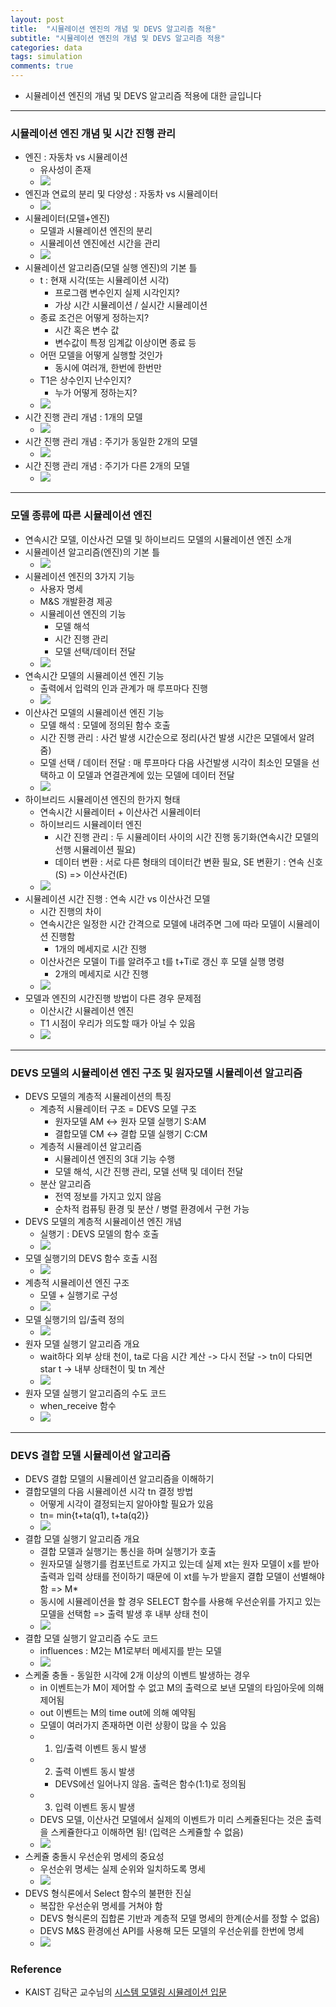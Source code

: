 ```yaml
---
layout: post
title:  "시뮬레이션 엔진의 개념 및 DEVS 알고리즘 적용"
subtitle: "시뮬레이션 엔진의 개념 및 DEVS 알고리즘 적용"
categories: data
tags: simulation
comments: true
---
```



- 시뮬레이션 엔진의 개념 및 DEVS 알고리즘 적용에 대한 글입니다


---

### 시뮬레이션 엔진 개념 및 시간 진행 관리
- 엔진 : 자동차 vs 시뮬레이션
	- 유사성이 존재
	- <img src="https://www.dropbox.com/s/u04ymch20w2iusq/Screenshot%202019-06-05%2023.42.08.png?raw=1">
- 엔진과 연료의 분리 및 다양성 : 자동차 vs 시뮬레이터
	- <img src="https://www.dropbox.com/s/feuxw088vkbnl7a/Screenshot%202019-06-05%2023.42.40.png?raw=1">
- 시뮬레이터(모델+엔진)
	- 모델과 시뮬레이션 엔진의 분리
	- 시뮬레이션 엔진에선 시간을 관리
	- <img src="https://www.dropbox.com/s/p2yw026lh7n2o7w/Screenshot%202019-06-05%2023.46.35.png?raw=1"> 
- 시뮬레이션 알고리즘(모델 실행 엔진)의 기본 틀
	- t : 현재 시각(또는 시뮬레이션 시각)
		- 프로그램 변수인지 실제 시각인지?
		- 가상 시간 시뮬레이션 / 실시간 시뮬레이션
	- 종료 조건은 어떻게 정하는지?
		- 시간 혹은 변수 값
		- 변수값이 특정 임계값 이상이면 종료 등  
	- 어떤 모델을 어떻게 실행할 것인가
		- 동시에 여러개, 한번에 한번만
	- T1은 상수인지 난수인지?
		- 누가 어떻게 정하는지?  
	- <img src="https://www.dropbox.com/s/6mdad6matxzc5c8/Screenshot%202019-06-05%2023.49.00.png?raw=1">
- 시간 진행 관리 개념 : 1개의 모델
	- <img src="https://www.dropbox.com/s/49706j1s3040frc/Screenshot%202019-06-05%2023.55.07.png?raw=1">
- 시간 진행 관리 개념 : 주기가 동일한 2개의 모델
	- <img src="https://www.dropbox.com/s/fi9q2xkjq5q6kad/Screenshot%202019-06-05%2023.56.18.png?raw=1">
- 시간 진행 관리 개념 : 주기가 다른 2개의 모델
	- <img src="https://www.dropbox.com/s/khlkmgqepky1a93/Screenshot%202019-06-05%2023.59.06.png?raw=1">

---

### 모델 종류에 따른 시뮬레이션 엔진
- 연속시간 모델, 이산사건 모델 및 하이브리드 모델의 시뮬레이션 엔진 소개
- 시뮬레이션 알고리즘(엔진)의 기본 틀
	- <img src="https://www.dropbox.com/s/hi2gwimias1oh7i/Screenshot%202019-06-06%2000.01.52.png?raw=1">
- 시뮬레이션 엔진의 3가지 기능
	- 사용자 명세
	- M&S 개발환경 제공
	- 시뮬레이션 엔진의 기능
		- 모델 해석
		- 시간 진행 관리
		- 모델 선택/데이터 전달
	- <img src="https://www.dropbox.com/s/dw4f2nvpozws5aq/Screenshot%202019-06-06%2000.02.36.png?raw=1">
- 연속시간 모델의 시뮬레이션 엔진 기능
	- 출력에서 입력의 인과 관계가 매 루프마다 진행
	- <img src="https://www.dropbox.com/s/tn04j2haqqc3zpb/Screenshot%202019-06-06%2000.58.09.png?raw=1">     
- 이산사건 모델의 시뮬레이션 엔진 기능
	- 모델 해석 : 모델에 정의된 함수 호출
	- 시간 진행 관리 : 사건 발생 시간순으로 정리(사건 발생 시간은 모델에서 알려줌)
	- 모델 선택 / 데이터 전달 : 매 루프마다 다음 사건발생 시각이 최소인 모델을 선택하고 이 모델과 연결관계에 있는 모델에 데이터 전달
	- <img src="https://www.dropbox.com/s/amn3b0grtevurbv/Screenshot%202019-06-06%2001.09.09.png?raw=1">
- 하이브리드 시뮬레이션 엔진의 한가지 형태
	- 연속시간 시뮬레이터 + 이산사건 시뮬레이터
	- 하이브리드 시뮬레이터 엔진
		- 시간 진행 관리 : 두 시뮬레이터 사이의 시간 진행 동기화(연속시간 모델의 선행 시뮬레이션 필요)
		- 데이터 변환 : 서로 다른 형태의 데이터간 변환 필요, SE 변환기 : 연속 신호(S) => 이산사건(E) 
	- <img src="https://www.dropbox.com/s/8cf43knoeli6lbt/Screenshot%202019-06-06%2001.11.08.png?raw=1">
- 시뮬레이션 시간 진행 : 연속 시간 vs 이산사건 모델
	- 시간 진행의 차이
	- 연속시간은 일정한 시간 간격으로 모델에 내려주면 그에 따라 모델이 시뮬레이션 진행함
		- 1개의 메세지로 시간 진행 
	- 이산사건은 모델이 Ti를 알려주고 t를 t+Ti로 갱신 후 모델 실행 명령
		- 2개의 메세지로 시간 진행 
	- <img src="https://www.dropbox.com/s/5dan9hkfop5c291/Screenshot%202019-06-06%2001.16.12.png?raw=1">
- 모델과 엔진의 시간진행 방법이 다른 경우 문제점
	- 이산시간 시뮬레이션 엔진
	- T1 시점이 우리가 의도할 때가 아닐 수 있음
	- <img src="https://www.dropbox.com/s/zrx3keh633phmc0/Screenshot%202019-06-06%2001.18.18.png?raw=1"> 

---
	
### DEVS 모델의 시뮬레이션 엔진 구조 및 원자모델 시뮬레이션 알고리즘
- DEVS 모델의 계층적 시뮬레이션의 특징
	- 계층적 시뮬레이터 구조 = DEVS 모델 구조
		- 원자모델 AM <-> 원자 모델 실행기 S:AM
		- 결합모델 CM <-> 결합 모델 실행기 C:CM
	- 계층적 시뮬레이션 알고리즘
		- 시뮬레이션 엔진의 3대 기능 수행
		- 모델 해석, 시간 진행 관리, 모델 선택 및 데이터 전달
	- 분산 알고리즘
		- 전역 정보를 가지고 있지 않음
		- 순차적 컴퓨팅 환경 및 분산 / 병렬 환경에서 구현 가능
- DEVS 모델의 계층적 시뮬레이션 엔진 개념
	- 실행기 : DEVS 모델의 함수 호출
	- <img src="https://www.dropbox.com/s/gi023g8kkwbqt3q/Screenshot%202019-06-06%2009.52.38.png?raw=1">
- 모델 실행기의 DEVS 함수 호출 시점
	- <img src="https://www.dropbox.com/s/8g0lpq6cf8z1ms1/Screenshot%202019-06-06%2009.54.29.png?raw=1"> 
- 계층적 시뮬레이션 엔진 구조
	- 모델 + 실행기로 구성
	- <img src="https://www.dropbox.com/s/dm1gsl9xdfj71kn/Screenshot%202019-06-06%2009.57.28.png?raw=1">
- 모델 실행기의 입/출력 정의
	- <img src="https://www.dropbox.com/s/0hjfcexexsci9lj/Screenshot%202019-06-06%2009.58.52.png?raw=1">
- 원자 모델 실행기 알고리즘 개요
	- wait하다 외부 상태 천이, ta로 다음 시간 계산 -> 다시 전달 -> tn이 다되면 star t -> 내부 상태천이 및 tn 계산
	- <img src="https://www.dropbox.com/s/o909x819zhr54bo/Screenshot%202019-06-06%2010.00.54.png?raw=1">
- 원자 모델 실행기 알고리즘의 수도 코드
	- when_receive 함수
	- <img src="https://www.dropbox.com/s/6d2tbrepvspp6e9/Screenshot%202019-06-06%2010.01.59.png?raw=1">


---

### DEVS 결합 모델 시뮬레이션 알고리즘
- DEVS 결합 모델의 시뮬레이션 알고리즘을 이해하기
- 결합모델의 다음 시뮬레이션 시각 tn 결정 방법
	- 어떻게 시각이 결정되는지 알아야할 필요가 있음
	- tn= min{t+ta(q1), t+ta(q2)}
	- <img src="https://www.dropbox.com/s/vczzba17w3bhyh0/Screenshot%202019-06-06%2010.35.47.png?raw=1">
- 결합 모델 실행기 알고리즘 개요
	- 결합 모델과 실행기는 통신을 하며 실행기가 호출
	- 원자모델 실행기를 컴포넌트로 가지고 있는데 실제 xt는 원자 모델이 x를 받아 출력과 입력 상태를 전이하기 때문에  이 xt를 누가 받을지 결합 모델이 선별해야 함 => M*
	- 동시에 시뮬레이션을 할 경우 SELECT 함수를 사용해 우선순위를 가지고 있는 모델을 선택함 => 출력 발생 후 내부 상태 천이
	- <img src="https://www.dropbox.com/s/xoe67fr3m2d10b4/Screenshot%202019-06-06%2011.17.54.png?raw=1">
- 결합 모델 실행기 알고리즘 수도 코드
	- influences : M2는 M1로부터 메세지를 받는 모델 
	- <img src="https://www.dropbox.com/s/lkxrmwlbvq4gn7w/Screenshot%202019-06-06%2011.18.53.png?raw=1">
- 스케줄 충돌 - 동일한 시각에 2개 이상의 이벤트 발생하는 경우
	- in 이벤트는가 M이 제어할 수 없고 M의 출력으로 보낸 모델의 타임아웃에 의해 제어됨
	- out 이벤트는 M의 time out에 의해 예약됨
	- 모델이 여러가지 존재하면 이런 상황이 많을 수 있음
	- 1) 입/출력 이벤트 동시 발생
	- 2) 출력 이벤트 동시 발생
		- DEVS에선 일어나지 않음. 출력은 함수(1:1)로 정의됨 
	- 3) 입력 이벤트 동시 발생
	- DEVS 모델, 이산사건 모델에서 실제의 이벤트가 미리 스케쥴된다는 것은 출력을 스케쥴한다고 이해하면 됨! (입력은 스케쥴할 수 없음)
	- <img src="https://www.dropbox.com/s/ed0kyzzwb0dgzd7/Screenshot%202019-06-06%2011.22.49.png?raw=1">
- 스케쥴 충돌시 우선순위 명세의 중요성
	- 우선순위 명세는 실제 순위와 일치하도록 명세
	- <img src="https://www.dropbox.com/s/651ql40i3ofstjy/Screenshot%202019-06-06%2011.32.14.png?raw=1"> 	
- DEVS 형식론에서 Select 함수의 불편한 진실
	- 복잡한 우선순위 명세를 거쳐야 함
	- DEVS 형식론의 집합론 기반과 계층적 모델 명세의 한계(순서를 정할 수 없음)
	- DEVS M&S 환경에선 API를 사용해 모든 모델의 우선순위를 한번에 명세
	- <img src="https://www.dropbox.com/s/1ezz12z1bxo0yx8/Screenshot%202019-06-06%2011.36.42.png?raw=1">

 

### Reference
- KAIST 김탁곤 교수님의 [시스템 모델링 시뮬레이션 입문](https://kooc.kaist.ac.kr/isms1)


 

